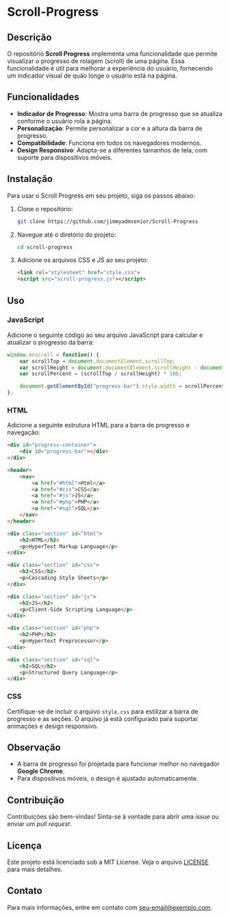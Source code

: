 # Scroll-Progress

## Descrição

O repositório **Scroll Progress** implementa uma funcionalidade que permite visualizar o progresso de rolagem (scroll) de uma página. Essa funcionalidade é útil para melhorar a experiência do usuário, fornecendo um indicador visual de quão longe o usuário está na página.

## Funcionalidades

- **Indicador de Progresso**: Mostra uma barra de progresso que se atualiza conforme o usuário rola a página.
- **Personalização**: Permite personalizar a cor e a altura da barra de progresso.
- **Compatibilidade**: Funciona em todos os navegadores modernos.
- **Design Responsivo**: Adapta-se a diferentes tamanhos de tela, com suporte para dispositivos móveis.

## Instalação

Para usar o Scroll Progress em seu projeto, siga os passos abaixo:

1. Clone o repositório:
   ```bash
   git clone https://github.com/jimmyadmsenior/Scroll-Progress
   ```

2. Navegue até o diretório do projeto:
   ```bash
   cd scroll-progress
   ```

3. Adicione os arquivos CSS e JS ao seu projeto:
   ```html
   <link rel="stylesheet" href="style.css">
   <script src="scroll-progress.js"></script>
   ```

## Uso

### JavaScript

Adicione o seguinte código ao seu arquivo JavaScript para calcular e atualizar o progresso da barra:

```javascript
window.onscroll = function() {
    var scrollTop = document.documentElement.scrollTop;
    var scrollHeight = document.documentElement.scrollHeight - document.documentElement.clientHeight;
    var scrollPercent = (scrollTop / scrollHeight) * 100;

    document.getElementById("progress-bar").style.width = scrollPercent + "%";
};
```

### HTML

Adicione a seguinte estrutura HTML para a barra de progresso e navegação:

```html
<div id="progress-container">
    <div id="progress-bar"></div>
</div>

<header>
    <nav>
        <a href="#html">Html</a>
        <a href="#css">CSS</a>
        <a href="#js">JS</a>
        <a href="#php">PHP</a>
        <a href="#sql">SQL</a>
    </nav>
</header>

<div class="section" id="html">
    <h2>HTML</h2>
    <p>HyperText Markup Language</p>
</div>

<div class="section" id="css">
    <h2>CSS</h2>
    <p>Cascading Style Sheets</p>
</div>

<div class="section" id="js">
    <h2>JS</h2>
    <p>Client-Side Scripting Language</p>
</div>

<div class="section" id="php">
    <h2>PHP</h2>
    <p>Hypertext Preprocessor</p>
</div>

<div class="section" id="sql">
    <h2>SQL</h2>
    <p>Structured Query Language</p>
</div>
```

### CSS

Certifique-se de incluir o arquivo `style.css` para estilizar a barra de progresso e as seções. O arquivo já está configurado para suportar animações e design responsivo.

## Observação

- A barra de progresso foi projetada para funcionar melhor no navegador **Google Chrome**.
- Para dispositivos móveis, o design é ajustado automaticamente.

## Contribuição

Contribuições são bem-vindas! Sinta-se à vontade para abrir uma *issue* ou enviar um *pull request*.

## Licença

Este projeto está licenciado sob a MIT License. Veja o arquivo [LICENSE](LICENSE) para mais detalhes.

## Contato

Para mais informações, entre em contato com [seu-email@exemplo.com](mailto:seu-email@exemplo.com).
